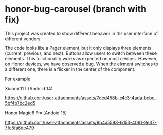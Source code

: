 # honor-bug-carousel (branch with fix)

This project was created to show different behavior in the user interface of different vendors.

The code looks like a Pager element, but it only displays three elements (current, previous, and next).
Buttons allow users to switch between these elements. 
This functionality works as expected on most devices. 
However, on Honor devices, we have observed a bug.
When the element switches to a different one, there is a flicker in the center of the component.

For example

Xiaomi 11T (Android 14)

https://github.com/user-attachments/assets/7ded458b-c4c3-4ada-bcbc-5bf4b7bc2ed5

Honor Magic6 Pro (Andoid 15)

https://github.com/user-attachments/assets/9b4a5593-6d53-4091-9e37-7fc5fa6dc479




